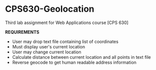 # CPS630-Geolocation

Third lab assignment for Web Applications course [CPS 630]

**REQUIREMENTS**

- User may drop text file containing list of coordinates 
- Must display user's current location
- User may change current location
- Calculate distance between current location and all points in text file
- Reverse geocode to get human readable address information
